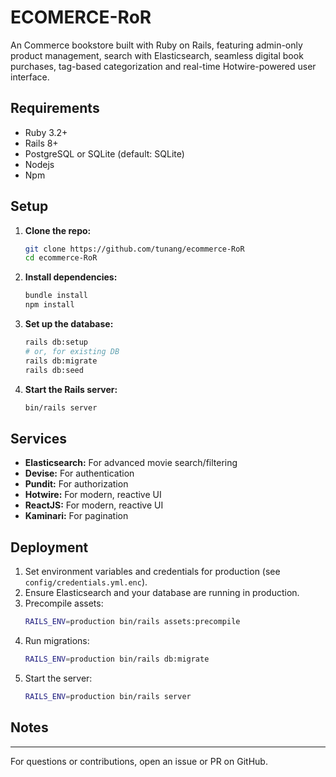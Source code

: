 # ECOMERCE-RoR

An Commerce bookstore built with Ruby on Rails, featuring admin-only product management, search with Elasticsearch, seamless digital book purchases, tag-based categorization and real-time Hotwire-powered user interface.

## Requirements

- Ruby 3.2+
- Rails 8+
- PostgreSQL or SQLite (default: SQLite)
- Nodejs
- Npm

## Setup

1. **Clone the repo:**
   ```sh
   git clone https://github.com/tunang/ecommerce-RoR
   cd ecommerce-RoR
   ```
2. **Install dependencies:**
   ```sh
   bundle install
   npm install
   ```
3. **Set up the database:**
   ```sh
   rails db:setup
   # or, for existing DB
   rails db:migrate
   rails db:seed
   ```
4. **Start the Rails server:**
   ```sh
   bin/rails server
   ```



## Services

- **Elasticsearch:** For advanced movie search/filtering
- **Devise:** For authentication
- **Pundit:** For authorization
- **Hotwire:** For modern, reactive UI
- **ReactJS:** For modern, reactive UI
- **Kaminari:** For pagination

## Deployment

1. Set environment variables and credentials for production (see `config/credentials.yml.enc`).
2. Ensure Elasticsearch and your database are running in production.
3. Precompile assets:
   ```sh
   RAILS_ENV=production bin/rails assets:precompile
   ```
4. Run migrations:
   ```sh
   RAILS_ENV=production bin/rails db:migrate
   ```
5. Start the server:
   ```sh
   RAILS_ENV=production bin/rails server
   ```

## Notes


---
For questions or contributions, open an issue or PR on GitHub.
